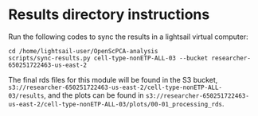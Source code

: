 # Results directory instructions

Run the following codes to sync the results in a lightsail virtual computer:

```         
cd /home/lightsail-user/OpenScPCA-analysis
scripts/sync-results.py cell-type-nonETP-ALL-03 --bucket researcher-650251722463-us-east-2
```

The final rds files for this module will be found in the S3 bucket, `s3://researcher-650251722463-us-east-2/cell-type-nonETP-ALL-03/results`, and the plots can be found in `s3://researcher-650251722463-us-east-2/cell-type-nonETP-ALL-03/plots/00-01_processing_rds`.
